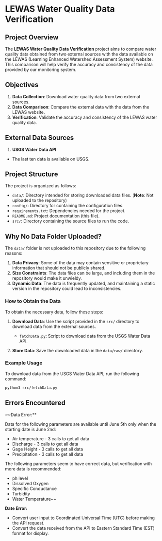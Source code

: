 # LEWAS Water Quality Data Verification

## Project Overview

The **LEWAS Water Quality Data Verification** project aims to compare water quality data obtained from two external sources with the data available on the LEWAS (Learning Enhanced Watershed Assessment System) website. This comparison will help verify the accuracy and consistency of the data provided by our monitoring system.

## Objectives

1. **Data Collection**: Download water quality data from two external sources.
2. **Data Comparison**: Compare the external data with the data from the LEWAS website.
3. **Verification**: Validate the accuracy and consistency of the LEWAS water quality data.

## External Data Sources

1. **USGS Water Data API**

- The last ten data is available on USGS.

## Project Structure

The project is organized as follows:

- `data/`: Directory intended for storing downloaded data files. (**Note**: Not uploaded to the repository)
- `config/`: Directory for containing the configuration files.
- `requirements.txt`: Dependencies needed for the project.
- `README.md`: Project documentation (this file).
- `src/`: Directory containing the source files to run the code.

## Why No Data Folder Uploaded?

The `data/` folder is not uploaded to this repository due to the following reasons:

1. **Data Privacy**: Some of the data may contain sensitive or proprietary information that should not be publicly shared.
2. **Size Constraints**: The data files can be large, and including them in the repository would make it unwieldy.
3. **Dynamic Data**: The data is frequently updated, and maintaining a static version in the repository could lead to inconsistencies.

### How to Obtain the Data

To obtain the necessary data, follow these steps:

1. **Download Data**: Use the script provided in the `src/` directory to download data from the external sources.

   - `fetchData.py`: Script to download data from the USGS Water Data API.

2. **Store Data**: Save the downloaded data in the `data/raw/` directory.

### Example Usage

To download data from the USGS Water Data API, run the following command:

```sh
python3 src/fetchData.py
```

## Errors Encountered

~~Data Error:\*\*

Data for the following parameters are available until June 5th only when the starting date is June 2nd:

- Air temperature - 3 calls to get all data
- Discharge - 3 calls to get all data
- Gage Height - 3 calls to get all data
- Precipitation - 3 calls to get all data

The following parameters seem to have correct data, but verification with more data is recommended:

- ph level
- Dissolved Oxygen
- Specific Conductance
- Turbidity
- Water Temperature~~

**Date Error:**

- Convert user input to Coordinated Universal Time (UTC) before making the API request.
- Convert the data received from the API to Eastern Standard Time (EST) format for display.
